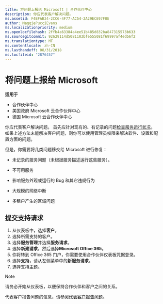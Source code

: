 ```yaml
---
title: 将问题上报给 Microsoft | 合作伙伴中心
description: 你应代表客户解决问题。
ms.assetid: F4BFAB24-2CC6-4F77-AC54-2A29ECE97F0E
author: MaggiePucciEvans
ms.localizationpriority: medium
ms.openlocfilehash: 2ffb4a63384a4ee51b485d832ba847315573b633
ms.sourcegitcommit: 92629114d5081103bfe555081f69997af4ed56f2
ms.translationtype: MT
ms.contentlocale: zh-CN
ms.lasthandoff: 08/31/2018
ms.locfileid: "2876457"
---
```

# <a name="escalate-problems-to-microsoft"></a>将问题上报给 Microsoft

**适用于**

-  合作伙伴中心
-  美国政府 Microsoft 云合作伙伴中心
-  德国 Microsoft 云合作伙伴中心

你应代表客户解决问题。 首先应针对现有的、有记录的问题[检查服务运行状况](check-service-health.md)。 如果上述方法未能解决客户问题，则你可以使用管理员权限来解决软件、设置和配置方面的问题。

但是，你需要将几类问题移交给 Microsoft 进行修复：

-   未记录的服务问题（未根据服务描述运行这些服务）。

-   不可用服务

-   影响服务外观或运行的 Bug 和其它违规行为

-   大规模的网络中断

-   多租户产生的区域问题

## <a name="submit-a-support-request"></a>提交支持请求

1. 从仪表板中，选择**客户**。
2. 选择所需支持的客户。
3. 选择**服务管理**并选择**服务请求**。
4. 选择**新建请求**，然后选择**Microsoft Office 365**。
5. 你将转到 Office 365 门户，你需要使用合作伙伴仪表板凭据登录。
6. 选择**支持**，请从左侧菜单中的**新服务请求**。
7. 选择支持主题。

>[!NOTE]
>请务必开始从仪表板，以便保持合作伙伴和客户之间的关系。 


代表客户报告问题的信息，请参阅[代表客户报告问题](report-problems-on-behalf-of-a-customer.md)。

 

 



